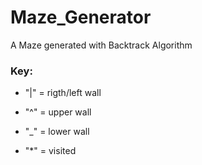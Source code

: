 # Maze_Generator
A Maze generated with Backtrack Algorithm

### Key: 
* "|" = rigth/left wall

* "^" = upper wall

* "_" = lower wall

* "*" = visited

